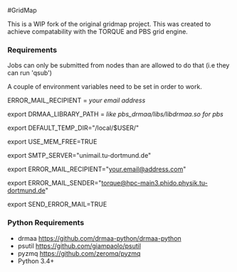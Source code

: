 #GridMap

This is a WIP fork of the original gridmap project. This was created to achieve compatability
with the TORQUE and PBS grid engine.

### Requirements
Jobs can only be submitted from nodes than are allowed to do that (i.e they can run 'qsub')

A couple of environment variables need to be set in order to work.

ERROR_MAIL_RECIPIENT = *your email address*

export DRMAA_LIBRARY_PATH = *like pbs_drmaa/libs/libdrmaa.so for pbs*

export DEFAULT_TEMP_DIR="/local/$USER/"

export USE_MEM_FREE=TRUE

export SMTP_SERVER="unimail.tu-dortmund.de"

export ERROR_MAIL_RECIPIENT="your.email@address.com"

export ERROR_MAIL_SENDER="torque@hpc-main3.phido.physik.tu-dortmund.de"

export SEND_ERROR_MAIL=TRUE

### Python Requirements


-  drmaa <https://github.com/drmaa-python/drmaa-python>
-  psutil <https://github.com/giampaolo/psutil>
-  pyzmq <https://github.com/zeromq/pyzmq>
-  Python 3.4+
